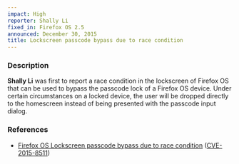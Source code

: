 ```yaml
---
impact: High
reporter: Shally Li
fixed_in: Firefox OS 2.5
announced: December 30, 2015
title: Lockscreen passcode bypass due to race condition
---
```


<h3>Description</h3>

<p><strong>Shally Li</strong> was first to report a race condition
in the lockscreen of Firefox OS that can be used to bypass the passcode
lock of a Firefox OS device. Under certain circumstances on a locked
device, the user will be dropped directly to the homescreen instead of
being presented with the passcode input dialog.</p>

<h3>References</h3>

<ul>
  <li>
    <a href="https://bugzilla.mozilla.org/show_bug.cgi?id=1173284">Firefox OS Lockscreen passcode bypass due to race condition</a>
   (<a href="http://cve.mitre.org/cgi-bin/cvename.cgi?name=CVE-2015-8511" class="ex-ref">CVE-2015-8511</a>)
  </li>
</ul>
